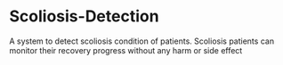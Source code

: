 # Scoliosis-Detection
A system to detect scoliosis condition of patients. Scoliosis patients can monitor their recovery progress without any harm or side effect
